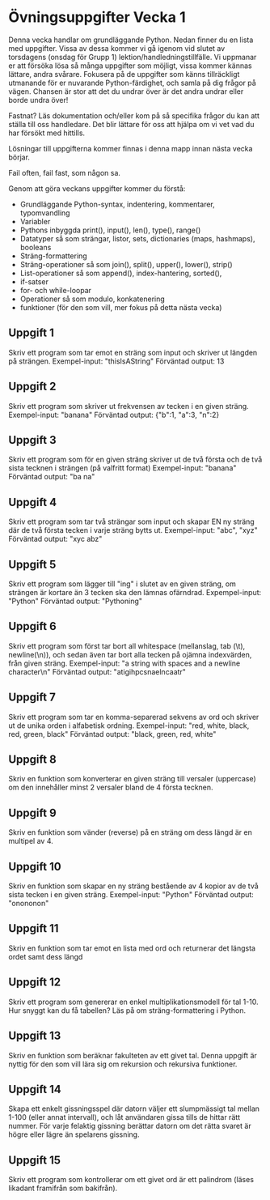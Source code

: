 # Övningsuppgifter Vecka 1

Denna vecka handlar om grundläggande Python. Nedan finner du en lista med uppgifter. Vissa av dessa kommer vi gå igenom vid slutet av torsdagens (onsdag för Grupp 1) lektion/handledningstillfälle. Vi uppmanar er att försöka lösa så många uppgifter som möjligt, vissa kommer kännas lättare, andra svårare. Fokusera på de uppgifter som känns tillräckligt utmanande för er nuvarande Python-färdighet, och samla på dig frågor på vägen. Chansen är stor att det du undrar över är det andra undrar eller borde undra över!

Fastnat? Läs dokumentation och/eller kom på så specifika frågor du kan att ställa till oss handledare. Det blir lättare för oss att hjälpa om vi vet vad du har försökt med hittills.

Lösningar till uppgifterna kommer finnas i denna mapp innan nästa vecka börjar.

Fail often, fail fast, som någon sa.

Genom att göra veckans uppgifter kommer du förstå:

* Grundläggande Python-syntax, indentering, kommentarer, typomvandling
* Variabler
* Pythons inbyggda print(), input(), len(), type(), range()
* Datatyper så som strängar, listor, sets, dictionaries (maps, hashmaps), booleans
* Sträng-formattering
* Sträng-operationer så som join(), split(), upper(), lower(), strip()
* List-operationer så som append(), index-hantering, sorted(),
* if-satser
* for- och while-loopar
* Operationer så som modulo, konkatenering
* funktioner (för den som vill, mer fokus på detta nästa vecka)

## Uppgift 1

Skriv ett program som tar emot en sträng som input och skriver ut längden på strängen.
Exempel-input: "thisIsAString"
Förväntad output: 13

## Uppgift 2

Skriv ett program som skriver ut frekvensen av tecken i en given sträng.
Exempel-input: "banana"
Förväntad output: {"b":1, "a":3, "n":2}

## Uppgift 3

Skriv ett program som för en given sträng skriver ut de två första och de två sista tecknen i strängen (på valfritt format)
Exempel-input: "banana"
Förväntad output: "ba na"

## Uppgift 4

Skriv ett program som tar två strängar som input och skapar EN ny sträng där de två första tecken i varje sträng bytts ut.
Exempel-input: "abc", "xyz"
Förväntad output: "xyc abz"

## Uppgift 5

Skriv ett program som lägger till "ing" i slutet av en given sträng, om strängen är kortare än 3 tecken ska den lämnas ofärndrad.
Expempel-input: "Python"
Förväntad output: "Pythoning"

## Uppgift 6

Skriv ett program som först tar bort all whitespace (mellanslag, tab (\t), newline(\n)), och sedan även tar bort alla tecken på ojämna indexvärden, från given sträng.
Exempel-input: "a string with spaces and a newline character\n"
Förväntad output: "atigihpcsnaelncaatr"

## Uppgift 7

Skriv ett program som tar en komma-separerad sekvens av ord och skriver ut de unika orden i alfabetisk ordning.
Exempel-input: "red, white, black, red, green, black"
Förväntad output: "black, green, red, white"

## Uppgift 8

Skriv en funktion som konverterar en given sträng till versaler (uppercase) om den innehåller minst 2 versaler bland de 4 första tecknen.

## Uppgift 9

Skriv en funktion som vänder (reverse) på en sträng om dess längd är en multipel av 4.

## Uppgift 10

Skriv en funktion som skapar en ny sträng bestående av 4 kopior av de två sista tecken i en given sträng.
Exempel-input: "Python"
Förväntad output: "onononon"

## Uppgift 11

Skriv en funktion som tar emot en lista med ord och returnerar det längsta ordet samt dess längd

## Uppgift 12

Skriv ett program som genererar en enkel multiplikationsmodell för tal 1-10. Hur snyggt kan du få tabellen? Läs på om sträng-formattering i Python.

## Uppgift 13

Skriv en funktion som beräknar fakulteten av ett givet tal.
Denna uppgift är nyttig för den som vill lära sig om rekursion och rekursiva funktioner.

## Uppgift 14

Skapa ett enkelt gissningsspel där datorn väljer ett slumpmässigt tal mellan 1-100 (eller annat intervall), och låt användaren gissa tills de hittar rätt nummer.
För varje felaktig gissning berättar datorn om det rätta svaret är högre eller lägre än spelarens gissning.

## Uppgift 15

Skriv ett program som kontrollerar om ett givet ord är ett palindrom (läses likadant framifrån som bakifrån).

